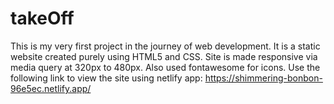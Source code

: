 # takeOff

This is my very first project in the journey of web development.
It is a static website created purely using HTML5 and CSS.
Site is made responsive via media query at 320px to 480px.
Also used fontawesome for icons.
Use the following link to view the site  using netlify app: https://shimmering-bonbon-96e5ec.netlify.app/
